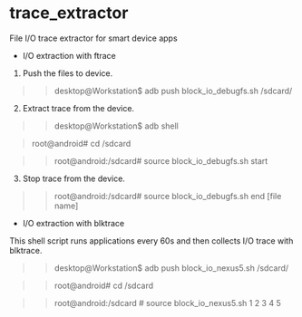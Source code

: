 # trace_extractor
File I/O trace extractor for smart device apps

* I/O extraction with ftrace
1. Push the files to device.

>>desktop@Workstation$ adb push block_io_debugfs.sh /sdcard/

2. Extract trace from the device.

>>desktop@Workstation$ adb shell  

>root@android# cd /sdcard

>>root@android:/sdcard# source block_io_debugfs.sh start

3. Stop trace from the device.

>>root@android:/sdcard# source block_io_debugfs.sh end [file name]

* I/O extraction with blktrace

This shell script runs applications every 60s and then collects I/O trace with blktrace.


>>desktop@Workstation$ adb push block_io_nexus5.sh /sdcard/

>>root@android# cd /sdcard

>>root@android:/sdcard # source block_io_nexus5.sh 1 2 3 4 5

